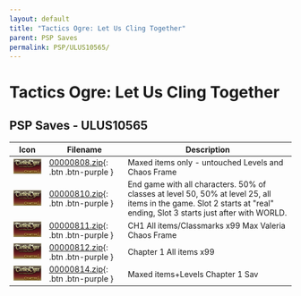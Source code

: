 ```yaml
---
layout: default
title: "Tactics Ogre: Let Us Cling Together"
parent: PSP Saves
permalink: PSP/ULUS10565/
---
```

# Tactics Ogre: Let Us Cling Together

## PSP Saves - ULUS10565

| Icon | Filename | Description |
|------|----------|-------------|
| ![Tactics Ogre: Let Us Cling Together](ICON0.PNG) | [00000808.zip](00000808.zip){: .btn .btn-purple } | Maxed items only - untouched Levels and Chaos Frame |
| ![Tactics Ogre: Let Us Cling Together](ICON0.PNG) | [00000810.zip](00000810.zip){: .btn .btn-purple } | End game with all characters. 50% of classes at level 50, 50% at level 25, all items in the game. Slot 2 starts at "real" ending, Slot 3 starts just after with WORLD. |
| ![Tactics Ogre: Let Us Cling Together](ICON0.PNG) | [00000811.zip](00000811.zip){: .btn .btn-purple } | CH1 All items/Classmarks x99 Max Valeria Chaos Frame |
| ![Tactics Ogre: Let Us Cling Together](ICON0.PNG) | [00000812.zip](00000812.zip){: .btn .btn-purple } | Chapter 1 All items x99 |
| ![Tactics Ogre: Let Us Cling Together](ICON0.PNG) | [00000814.zip](00000814.zip){: .btn .btn-purple } | Maxed items+Levels Chapter 1 Sav |

